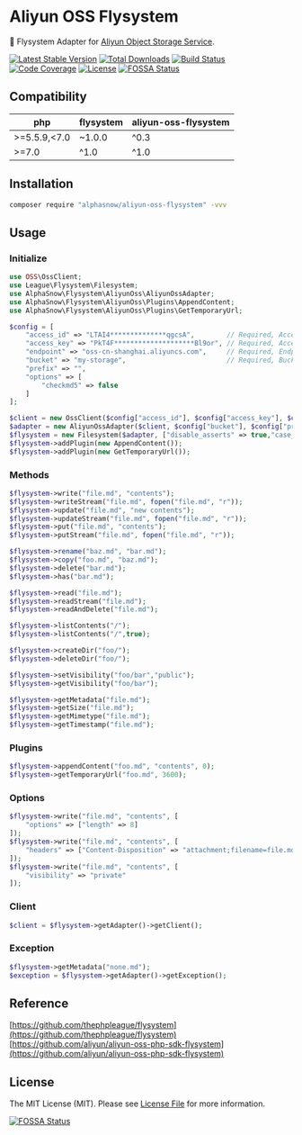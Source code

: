 # Aliyun OSS Flysystem

💾 Flysystem Adapter for [Aliyun Object Storage Service](http://oss.aliyun.com).

[![Latest Stable Version](https://poser.pugx.org/alphasnow/aliyun-oss-flysystem/v/stable)](https://packagist.org/packages/alphasnow/aliyun-oss-flysystem)
[![Total Downloads](https://poser.pugx.org/alphasnow/aliyun-oss-flysystem/downloads)](https://packagist.org/packages/alphasnow/aliyun-oss-flysystem)
[![Build Status](https://github.com/alphasnow/aliyun-oss-flysystem/workflows/CI/badge.svg)](https://github.com/alphasnow/aliyun-oss-flysystem/actions)
[![Code Coverage](https://scrutinizer-ci.com/g/alphasnow/aliyun-oss-flysystem/badges/coverage.png?b=master)](https://scrutinizer-ci.com/g/alphasnow/aliyun-oss-flysystem/?branch=master)
[![License](https://poser.pugx.org/alphasnow/aliyun-oss-flysystem/license)](https://packagist.org/packages/alphasnow/aliyun-oss-flysystem)
[![FOSSA Status](https://app.fossa.com/api/projects/git%2Bgithub.com%2Falphasnow%2Faliyun-oss-flysystem.svg?type=shield)](https://app.fossa.com/projects/git%2Bgithub.com%2Falphasnow%2Faliyun-oss-flysystem?ref=badge_shield)

## Compatibility

| **php**  | **flysystem**  |  **aliyun-oss-flysystem** |
|---|---|---|
|>=5.5.9,\<7.0| ~1.0.0  | ^0.3  |
|>=7.0| ^1.0 | ^1.0  |

## Installation

```bash
composer require "alphasnow/aliyun-oss-flysystem" -vvv
```

## Usage

### Initialize
```php
use OSS\OssClient;
use League\Flysystem\Filesystem;
use AlphaSnow\Flysystem\AliyunOss\AliyunOssAdapter;
use AlphaSnow\Flysystem\AliyunOss\Plugins\AppendContent;
use AlphaSnow\Flysystem\AliyunOss\Plugins\GetTemporaryUrl;

$config = [
    "access_id" => "LTAI4**************qgcsA",        // Required, AccessKey
    "access_key" => "PkT4F********************Bl9or", // Required, AccessKey Key Secret
    "endpoint" => "oss-cn-shanghai.aliyuncs.com",     // Required, Endpoint
    "bucket" => "my-storage",                         // Required, Bucket
    "prefix" => "",
    "options" => [
        "checkmd5" => false
    ]
];

$client = new OssClient($config["access_id"], $config["access_key"], $config["endpoint"]);
$adapter = new AliyunOssAdapter($client, $config["bucket"], $config["prefix"], $config["options"]);
$flysystem = new Filesystem($adapter, ["disable_asserts" => true,"case_sensitive" => true]);
$flysystem->addPlugin(new AppendContent());
$flysystem->addPlugin(new GetTemporaryUrl());
```

### Methods
```php
$flysystem->write("file.md", "contents");
$flysystem->writeStream("file.md", fopen("file.md", "r"));
$flysystem->update("file.md", "new contents");
$flysystem->updateStream("file.md", fopen("file.md", "r"));
$flysystem->put("file.md", "contents");
$flysystem->putStream("file.md", fopen("file.md", "r"));

$flysystem->rename("baz.md", "bar.md");
$flysystem->copy("foo.md", "baz.md");
$flysystem->delete("bar.md");
$flysystem->has("bar.md");

$flysystem->read("file.md");
$flysystem->readStream("file.md");
$flysystem->readAndDelete("file.md");

$flysystem->listContents("/");
$flysystem->listContents("/",true);

$flysystem->createDir("foo/");
$flysystem->deleteDir("foo/");

$flysystem->setVisibility("foo/bar","public");
$flysystem->getVisibility("foo/bar");

$flysystem->getMetadata("file.md");
$flysystem->getSize("file.md");
$flysystem->getMimetype("file.md");
$flysystem->getTimestamp("file.md");
```

### Plugins
```php
$flysystem->appendContent("foo.md", "contents", 0);
$flysystem->getTemporaryUrl("foo.md", 3600);
```

### Options
```php
$flysystem->write("file.md", "contents", [
    "options" => ["length" => 8]
]);
$flysystem->write("file.md", "contents", [
    "headers" => ["Content-Disposition" => "attachment;filename=file.md"]
]);
$flysystem->write("file.md", "contents", [
    "visibility" => "private"
]);
```
### Client
```php
$client = $flysystem->getAdapter()->getClient();
```

### Exception
```php
$flysystem->getMetadata("none.md");
$exception = $flysystem->getAdapter()->getException();
```

## Reference
[https://github.com/thephpleague/flysystem](https://github.com/thephpleague/flysystem)  
[https://github.com/aliyun/aliyun-oss-php-sdk-flysystem](https://github.com/aliyun/aliyun-oss-php-sdk-flysystem)  

## License
The MIT License (MIT). Please see [License File](LICENSE) for more information.

[![FOSSA Status](https://app.fossa.com/api/projects/git%2Bgithub.com%2Falphasnow%2Faliyun-oss-flysystem.svg?type=large)](https://app.fossa.com/projects/git%2Bgithub.com%2Falphasnow%2Faliyun-oss-flysystem?ref=badge_large)
